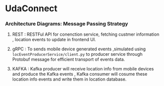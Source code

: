 # UdaConnect

### Architecture Diagrams: Message Passing Strategy

1. REST : RESTFul API for conenction service, fetching custmer information , location events to update in frontend UI. 

2. gRPC : To sends mobile device generated events ,simulated using `locEventProducerService/client.py` to producer service through Protobuf message for efficient transport of events data.

3. KAFKA : Kafka producer will receive location info from mobile devices and produce the Kafka events , Kafka consumer will cosume these location info events and write them in location database.